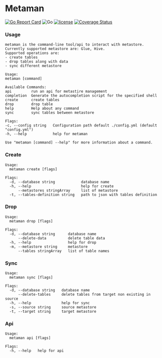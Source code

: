 # Metaman

[![Go Report Card](https://goreportcard.com/badge/github.com/The-Data-Appeal-Company/metaman)](https://goreportcard.com/report/github.com/The-Data-Appeal-Company/metaman)
![Go](https://github.com/The-Data-Appeal-Company/metaman/workflows/Docker/badge.svg?branch=master)
[![license](https://img.shields.io/github/license/The-Data-Appeal-Company/metaman.svg)](LICENSE)
[![Coverage Status](https://coveralls.io/repos/github/The-Data-Appeal-Company/metaman/badge.svg?branch=master)](https://coveralls.io/github/The-Data-Appeal-Company/metaman?branch=master)

### Usage
```
metaman is the command-line tool/api to interact with metastore.
Currently supported metastore are: Glue, Hive.
Supported operations are:
- create tables
- drop tables along with data
- sync different metastore

Usage:
metaman [command]

Available Commands:
api         run an api for metastire management
completion  Generate the autocompletion script for the specified shell
create      create tables
drop        drop table
help        Help about any command
sync        sync tables between metastore

Flags:
-c, --config string   Configuration path default ./config.yml (default "config.yml")
-h, --help            help for metaman

Use "metaman [command] --help" for more information about a command.
``` 

### Create
```
Usage:
  metaman create [flags]

Flags:
  -d, --database string            database name
  -h, --help                       help for create
      --metastores stringArray     list of metastore
  -t, --tables-definition string   path to json with tables definition
```

### Drop
```
Usage:
  metaman drop [flags]

Flags:
  -d, --database string      database name
      --delete-data          delete table data
  -h, --help                 help for drop
  -m, --metastore string     metastore
      --tables stringArray   list of table names
```

### Sync
```
Usage:
  metaman sync [flags]

Flags:
  -d, --database string   database name
      --delete-tables     delete tables from target non existing in source
  -h, --help              help for sync
  -s, --source string     source metastore
  -t, --target string     target metastore
```

### Api
```
Usage:
  metaman api [flags]

Flags:
  -h, --help   help for api
```